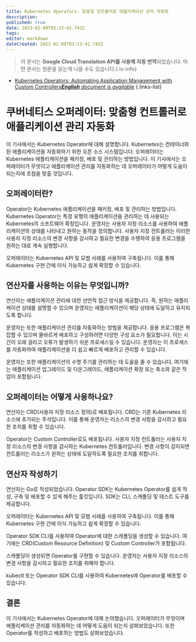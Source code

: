 ```yaml
---
title: Kubernetes Operators: 맞춤형 컨트롤러로 애플리케이션 관리 자동화
description: 
published: true
date: 2023-02-09T03:23:42.742Z
tags: 
editor: markdown
dateCreated: 2023-02-09T03:23:42.742Z
---
```


> 이 문서는 **Google Cloud Translation API를 사용해 자동 번역**되었습니다.
어떤 문서는 원문을 읽는게 나을 수도 있습니다.{.is-info}



- [Kubernetes Operators: Automating Application Management with Custom Controllers***English** document is available*](/en/Knowledge-base/Kubernetes/kubernetes-operators-automating-application-management-with-custom-controllers)
{.links-list}


# 쿠버네티스 오퍼레이터: 맞춤형 컨트롤러로 애플리케이션 관리 자동화

이 기사에서는 Kubernetes Operator에 대해 설명합니다. Kubernetes는 컨테이너화된 애플리케이션을 자동화하기 위한 오픈 소스 시스템입니다. 오퍼레이터는 Kubernetes 애플리케이션을 패키징, 배포 및 관리하는 방법입니다. 이 기사에서는 오퍼레이터가 무엇이고 애플리케이션 관리를 자동화하는 데 오퍼레이터가 어떻게 도움이 되는지에 초점을 맞출 것입니다.

## 오퍼레이터란?

Operator는 Kubernetes 애플리케이션을 패키징, 배포 및 관리하는 방법입니다. Kubernetes Operator는 특정 유형의 애플리케이션을 관리하는 데 사용되는 Kubernetes의 소프트웨어 확장입니다. 운영자는 사용자 지정 리소스를 사용하여 애플리케이션의 상태를 나타내고 원하는 동작을 정의합니다. 사용자 지정 컨트롤러는 이러한 사용자 지정 리소스의 변경 사항을 감시하고 필요한 변경을 수행하여 응용 프로그램을 원하는 대로 계속 실행합니다.

오퍼레이터는 Kubernetes API 및 모범 사례를 사용하여 구축됩니다. 이를 통해 Kubernetes 구현 간에 이식 가능하고 쉽게 확장할 수 있습니다.

## 연산자를 사용하는 이유는 무엇입니까?

연산자는 애플리케이션 관리에 대한 선언적 접근 방식을 제공합니다. 즉, 원하는 애플리케이션 상태를 설명할 수 있으며 운영자는 애플리케이션이 해당 상태에 도달하고 유지되도록 합니다.

운영자는 또한 애플리케이션 관리를 자동화하는 방법을 제공합니다. 응용 프로그램은 복잡할 수 있으며 올바르게 배포하고 구성하려면 다양한 구성 요소가 필요합니다. 이는 시간이 오래 걸리고 오류가 발생하기 쉬운 프로세스일 수 있습니다. 운영자는 이 프로세스를 자동화하여 애플리케이션을 더 쉽고 빠르게 배포하고 관리할 수 있습니다.

운영자는 또한 애플리케이션의 수명 주기를 관리하는 데 도움을 줄 수 있습니다. 여기에는 애플리케이션 업그레이드 및 다운그레이드, 애플리케이션 확장 또는 축소와 같은 작업이 포함됩니다.

## 오퍼레이터는 어떻게 사용하나요?

연산자는 CRD(사용자 지정 리소스 정의)로 배포됩니다. CRD는 기존 Kubernetes 리소스에 추가되는 주석입니다. 이를 통해 운영자는 리소스의 변경 사항을 감시하고 필요한 조치를 취할 수 있습니다.

Operator는 Custom Controller로도 배포됩니다. 사용자 지정 컨트롤러는 사용자 지정 리소스의 변경 사항을 감시하는 Kubernetes 컨트롤러입니다. 변경 사항이 감지되면 컨트롤러는 리소스가 원하는 상태에 도달하도록 필요한 조치를 취합니다.

## 연산자 작성하기

연산자는 Go로 작성되었습니다. Operator SDK는 Kubernetes Operator를 쉽게 작성, 구축 및 배포할 수 있게 해주는 툴킷입니다. SDK는 CLI, 스캐폴딩 및 테스트 도구를 제공합니다.

오퍼레이터는 Kubernetes API 및 모범 사례를 사용하여 구축됩니다. 이를 통해 Kubernetes 구현 간에 이식 가능하고 쉽게 확장할 수 있습니다.

Operator SDK CLI를 사용하여 Operator에 대한 스캐폴딩을 생성할 수 있습니다. 여기에는 CRD(Custom Resource Definition) 및 Custom Controller가 포함됩니다.

스캐폴딩이 생성되면 Operator를 구현할 수 있습니다. 운영자는 사용자 지정 리소스의 변경 사항을 감시하고 필요한 조치를 취해야 합니다.

kubectl 또는 Operator SDK CLI를 사용하여 Kubernetes에 Operator를 배포할 수 있습니다.

## 결론

이 기사에서는 Kubernetes Operator에 대해 논의했습니다. 오퍼레이터가 무엇이며 애플리케이션 관리를 자동화하는 데 어떻게 도움이 되는지 살펴보았습니다. 또한 Operator를 작성하고 배포하는 방법도 살펴보았습니다.